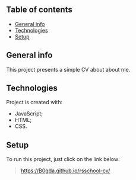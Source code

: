 ## Table of contents
* [General info](#general-info)
* [Technologies](#technologies)
* [Setup](#setup)

## General info
This project presents a simple CV about about me.
	
## Technologies
Project is created with:
* JavaScript;
* HTML;
* CSS.
	
## Setup
To run this project, just click on the link below:


> https://B0gda.github.io/rsschool-cv/


